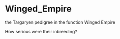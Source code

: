 # Winged_Empire
the Targaryen pedigree in the function Winged Empire

How serious were their inbreeding?
